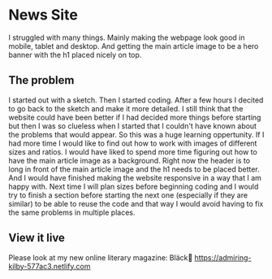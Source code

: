 # News Site

I struggled with many things. Mainly making the webpage look good in mobile, tablet and desktop. And getting the main article image to be a hero banner with the h1 placed nicely on top.

## The problem

I started out with a sketch. Then I started coding. After a few hours I decited to go back to the sketch and make it more detailed. I still think that the website could have been better if I had decided more things before starting but then I was so clueless when I started that I couldn't have known about the problems that would appear. So this was a huge learning oppertunity. 
If I had more time I would like to find out how to work with images of different sizes and ratios. I would have liked to spend more time figuring out how to have the main article image as a background. Right now the header is to long in front of the main article image and the h1 needs to be placed better. And I would have finished making the website responsive in a way that I am happy with. 
Next time I will plan sizes before beginning coding and I would try to finish a section before starting the next one (especially if they are similar) to be able to reuse the code and that way I would avoid having to fix the same problems in multiple places. 

## View it live

Please look at my new online literary magazine: Bläck🖤
https://admiring-kilby-577ac3.netlify.com
